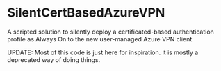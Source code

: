 # SilentCertBasedAzureVPN
A scripted solution to silently deploy a certificated-based authentication profile as Always On to the new user-managed Azure VPN client

UPDATE:
Most of this code is just here for inspiration. it is mostly a deprecated way of doing things.
